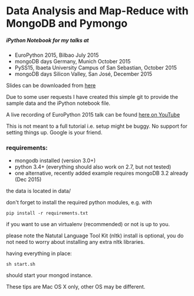 # Data Analysis and Map-Reduce with MongoDB and Pymongo
##### iPython Notebook for my talks at 

* EuroPython 2015, Bilbao July 2015
* mongoDB days Germany, Munich October 2015
* PySS15, Ibaeta University Campus of San Sebastian, October 2015
* mongoDB days Silicon Valley, San José, December 2015

Slides can be downloaded from [here](https://drive.google.com/open?id=0BxD_IyXfaOuVemtaNmRoMF9TcVU "Data Analysis with mongoDB")

Due to some user requests I have created this simple git to provide the sample data 
and the iPython notebook file.

A live recording of EuroPython 2015 talk can be found [here on YouTube](https://youtu.be/5djvv5-zgnQ?t=5m48s "Data Analysis with mongoDB")

This is not meant to a full tutorial i.e. setup might be buggy. 
No support for setting things up. Google is your friend.


### requirements:

* mongodb installed (version 3.0+)    
* python 3.4+ (everything should also work on 2.7, but not tested)
* one alternative, recently added example requires mongoDB 3.2 already (Dec 2015)

the data is located in data/

don't forget to install the required python modules, e.g. with

    pip install -r requirements.txt
    
if you want to use an virtualenv (recommended) or not is up to you.
    
please note the Natutal Language Tool Kit (nltk) install is optional, 
you do not need to worry about installing any extra nltk libraries.


having everything in place:

    sh start.sh
    
should start your mongod instance.

These tips are Mac OS X only, other OS may be different.



